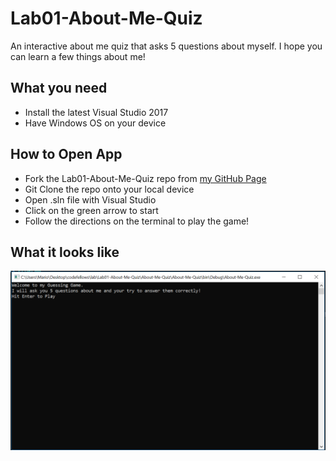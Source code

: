 # Lab01-About-Me-Quiz
An interactive about me quiz that asks 5 questions about myself. I hope you can learn a few things about me!

## What you need
* Install the latest Visual Studio 2017
* Have Windows OS on your device

## How to Open App
* Fork the Lab01-About-Me-Quiz repo from [my GitHub Page](https://github.com/Calamario)
* Git Clone the repo onto your local device
* Open .sln file with Visual Studio
* Click on the green arrow to start
* Follow the directions on the terminal to play the game!

## What it looks like
![about-me](/About-Me-Quiz/About-Me-Quiz/assets/about-me-quiz-visual.PNG)
